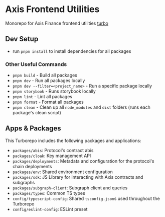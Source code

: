 # Axis Frontend Utilities

Monorepo for Axis Finance frontend utilities [turbo](https://turbo.build/repo)

## Dev Setup

- run `pnpm install` to install dependencies for all packages

### Other Useful Commands

- `pnpm build` - Build all packages
- `pnpm dev` - Run all packages locally
- `pnpm dev --filter=<project_name>` - Run a specific package locally
- `pnpm storybook` - Runs storybook locally
- `pnpm lint` - Lint all packages
- `pnpm format` - Format all packages
- `pnpm clean` - Clean up all `node_modules` and `dist` folders (runs each package's clean script)

## Apps & Packages

This Turborepo includes the following packages and applications:

- `packages/abis`: Protocol's contract abis
- `packages/cloak`: Key management API
- `packages/deployments`: Metadata and configuration for the protocol's chain deployments
- `packages/env`: Shared environment configuration
- `packages/sdk`: JS Library for interacting with Axis contracts and subgraphs
- `packages/subgraph-client`: Subgraph client and queries
- `packages/types`: Common TS types
- `config/typescript-config`: Shared `tsconfig.json`s used throughout the Turborepo
- `config/eslint-config`: ESLint preset
